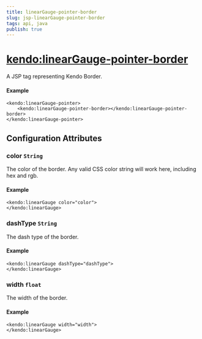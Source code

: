 ```yaml
---
title: linearGauge-pointer-border
slug: jsp-linearGauge-pointer-border
tags: api, java
publish: true
---
```


# <kendo:linearGauge-pointer-border>
A JSP tag representing Kendo Border.

#### Example
    <kendo:linearGauge-pointer>
        <kendo:linearGauge-pointer-border></kendo:linearGauge-pointer-border>
    </kendo:linearGauge-pointer>


## Configuration Attributes


### color `String`

The color of the border.
Any valid CSS color string will work here, including hex and rgb.

#### Example
    <kendo:linearGauge color="color">
    </kendo:linearGauge>



### dashType `String`

The dash type of the border.

#### Example
    <kendo:linearGauge dashType="dashType">
    </kendo:linearGauge>



### width `float`

The width of the border.

#### Example
    <kendo:linearGauge width="width">
    </kendo:linearGauge>


